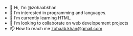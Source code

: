- 👋 Hi, I’m @zohaabkhan
- 👀 I’m interested in programming and languages. 
- 🌱 I’m currently learning HTML.
- 💞️ I’m looking to collaborate on web developement projects
- 📫 How to reach me zohaab.khan@gmail.com

<!---
zohaabkhan/zohaabkhan is a ✨ special ✨ repository because its `README.md` (this file) appears on your GitHub profile.
You can click the Preview link to take a look at your changes.
--->
